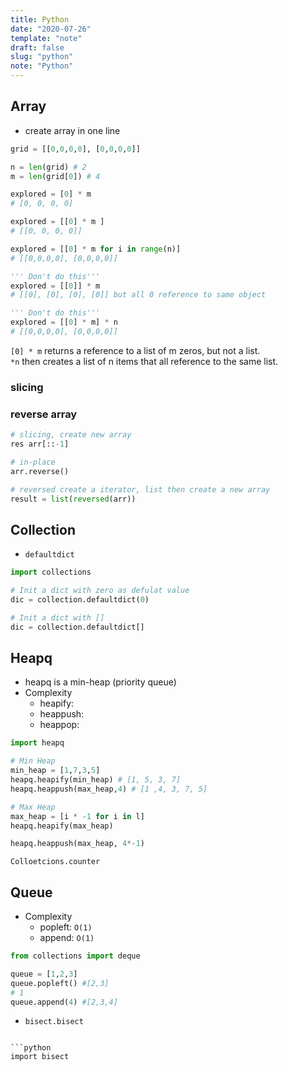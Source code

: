 ```yaml
---
title: Python
date: "2020-07-26"
template: "note"
draft: false
slug: "python"
note: "Python"
---
```

## Array
- create array in one line
  
```python
grid = [[0,0,0,0], [0,0,0,0]]

n = len(grid) # 2
m = len(grid[0]) # 4

explored = [0] * m
# [0, 0, 0, 0]

explored = [[0] * m ]
# [[0, 0, 0, 0]]

explored = [[0] * m for i in range(n)]
# [[0,0,0,0], [0,0,0,0]]

''' Don't do this'''
explored = [[0]] * m
# [[0], [0], [0], [0]] but all 0 reference to same object

''' Don't do this'''
explored = [[0] * m] * n
# [[0,0,0,0], [0,0,0,0]]
```
`[0] * m` returns a reference to a list of m zeros, but not a list. <br/>
`*n` then creates a list of n items that all reference to the same list.

### slicing

### reverse array
```python
# slicing, create new array
res arr[::-1]

# in-place
arr.reverse()

# reversed create a iterator, list then create a new array
result = list(reversed(arr))
```

## Collection
  
  - `defaultdict`
```python
import collections

# Init a dict with zero as defulat value
dic = collection.defaultdict(0)

# Init a dict with []
dic = collection.defaultdict[]

```

## Heapq
- heapq is a min-heap (priority queue) 
- Complexity
  - heapify: 
  - heappush:  
  - heappop:  

```python
import heapq

# Min Heap
min_heap = [1,7,3,5]
heapq.heapify(min_heap) # [1, 5, 3, 7]
heapq.heappush(max_heap,4) # [1 ,4, 3, 7, 5]

# Max Heap
max_heap = [i * -1 for i in l]
heapq.heapify(max_heap)

heapq.heappush(max_heap, 4*-1) 
```

```
Colloetcions.counter
```

## Queue
- Complexity
  - popleft: `O(1)`
  - append: `O(1)` 

```python
from collections import deque

queue = [1,2,3]
queue.popleft() #[2,3]
# 1
queue.append(4) #[2,3,4]
```

- `bisect.bisect`
```

```python
import bisect
```